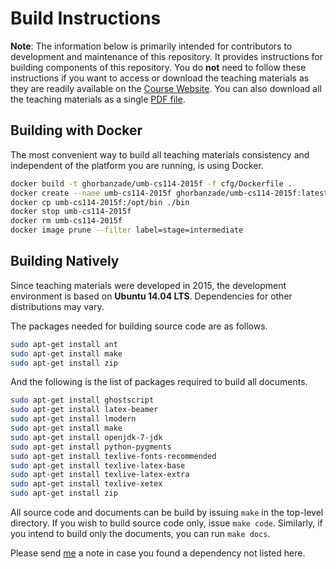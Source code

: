 # Build Instructions

**Note**: The information below is primarily intended for contributors to
development and maintenance of this repository.
It provides instructions for building components of this repository.
You do **not** need to follow these instructions if you want to access
or download the teaching materials as they are readily available on the
[Course Website].
You can also download all the teaching materials as a single [PDF file].

## Building with Docker

The most convenient way to build all teaching materials consistency and
independent of the platform you are running, is using Docker.

```bash
docker build -t ghorbanzade/umb-cs114-2015f -f cfg/Dockerfile .
docker create --name umb-cs114-2015f ghorbanzade/umb-cs114-2015f:latest
docker cp umb-cs114-2015f:/opt/bin ./bin
docker stop umb-cs114-2015f
docker rm umb-cs114-2015f
docker image prune --filter label=stage=intermediate
```

## Building Natively

Since teaching materials were developed in 2015, the development
environment is based on __Ubuntu 14.04 LTS__.
Dependencies for other distributions may vary.

The packages needed for building source code are as follows.

```bash
sudo apt-get install ant
sudo apt-get install make
sudo apt-get install zip
```

And the following is the list of packages required to build all documents.

```bash
sudo apt-get install ghostscript
sudo apt-get install latex-beamer
sudo apt-get install lmodern
sudo apt-get install make
sudo apt-get install openjdk-7-jdk
sudo apt-get install python-pygments
sudo apt-get install texlive-fonts-recommended
sudo apt-get install texlive-latex-base
sudo apt-get install texlive-latex-extra
sudo apt-get install texlive-xetex
sudo apt-get install zip
```

All source code and documents can be build by issuing `make` in the top-level
directory.
If you wish to build source code only, issue `make code`.
Similarly, if you intend to build only the documents, you can run `make docs`.

Please send [me](mailto:pejman@ghorbanzade.com) a note in case you found a
dependency not listed here.

[Course Website]: https://pejman.ghorbanzade.com/teaching/CS114-2015F
[PDF file]: https://github.com/ghorbanzade/UMB-CS114-2015F/releases/download/v1.1/umb-cs114-2015f.pdf